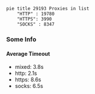 
```mermaid
pie title 29193 Proxies in list
    "HTTP" : 19780
    "HTTPS": 3990
    "SOCKS" : 8347
```

### Some Info
#### Average Timeout

- mixed: 3.8s
- http: 2.1s
- https: 8.6s
- socks: 6.5s